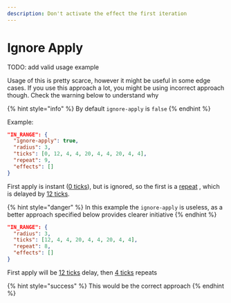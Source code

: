 ```yaml
---
description: Don't activate the effect the first iteration
---
```


# Ignore Apply

TODO: add valid usage example

Usage of this is pretty scarce, however it might be useful in some edge cases. If you use this approach a lot, you might be using incorrect approach though. Check the warning below to understand why

{% hint style="info" %}
By default `ignore-apply` is `false`
{% endhint %}

Example:

```json
"IN_RANGE": {
  "ignore-apply": true,
  "radius": 3,
  "ticks": [0, 12, 4, 4, 20, 4, 4, 20, 4, 4],
  "repeat": 9,
  "effects": []
}
```

First apply is instant ([0 ticks](ticks.md)), but is ignored, so the first is a [repeat](repeat.md) , which is delayed by [12 ticks](ticks.md).

{% hint style="danger" %}
In this example the `ignore-apply` is useless, as a better approach specified below provides clearer initiative
{% endhint %}

```json
"IN_RANGE": {
  "radius": 3,
  "ticks": [12, 4, 4, 20, 4, 4, 20, 4, 4],
  "repeat": 8,
  "effects": []
}
```

First apply will be [12 ticks](ticks.md) delay, then [4 ticks](ticks.md) repeats

{% hint style="success" %}
This would be the correct approach
{% endhint %}

